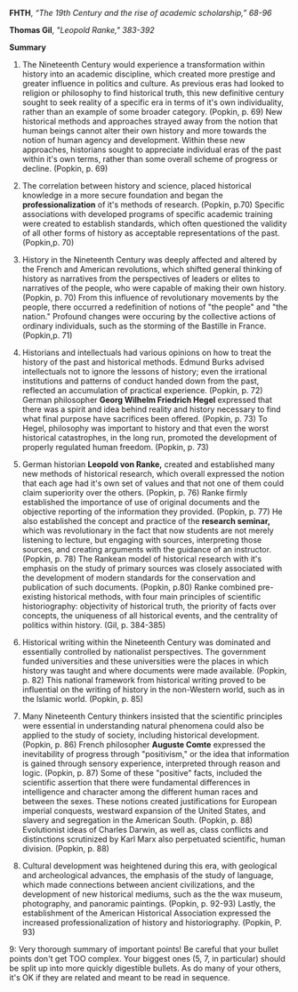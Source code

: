 **FHTH**, *“The 19th Century and the rise of academic scholarship,” 68-96*

**Thomas Gil**, *"Leopold Ranke," 383-392*

**Summary**

1. The Nineteenth Century would experience a transformation within history into an academic discipline, which created more prestige and greater influence in politics and culture. As previous eras had looked to religion or philosophy to find historical truth, this new definitive century sought to seek reality of a specific era in terms of it's own individuality, rather than an example of some broader category. (Popkin, p. 69) New historical methods and approaches strayed away from the notion that human beings cannot alter their own history and more towards the notion of human agency and development. Within these new approaches, historians sought to appreciate individual eras of the past within it's own terms, rather than some overall scheme of progress or decline. (Popkin, p. 69)

2. The correlation between history and science, placed historical knowledge in a more secure foundation and began the **professionalization** of it's methods of research. (Popkin, p.70) Specific associations with developed programs of specific academic training were created to establish standards, which often questioned the validity of all other forms of history as acceptable representations of the past. (Popkin,p. 70) 

3. History in the Nineteenth Century was deeply affected and altered by the French and American revolutions, which shifted general thinking of history as narratives from the perspectives of leaders or elites to narratives of the people, who were capable of making their own history. (Popkin, p. 70) From this influence of revolutionary movements by the people, there occurred a redefinition of notions of "the people" and "the nation." Profound changes were occuring by the collective actions of ordinary individuals, such as the storming of the Bastille in France. (Popkin,p. 71)

4. Historians and intellectuals had various opinions on how to treat the history of the past and historical methods. Edmund Burks advised intellectuals not to ignore the lessons of history; even the irrational institutions and patterns of conduct handed down from the past, reflected an accumulation of practical experience. (Popkin, p. 72) German philosopher **Georg Wilhelm Friedrich Hegel** expressed that there was a spirit and idea behind reality and history necessary to find what final purpose have sacrifices been offered. (Popkin, p. 73) To Hegel, philosophy was important to history and that even the worst historical catastrophes, in the long run, promoted the development of properly regulated human freedom. (Popkin, p. 73)

5. German historian **Leopold von Ranke,** created and established many new methods of historical research, which overall expressed the notion that each age had it's own set of values and that not one of them could claim superiority over the others. (Popkin, p. 76) Ranke firmly established the importance of use of original documents and the objective reporting of the information they provided. (Popkin, p. 77) He also established the concept and practice of the **research seminar,** which was revolutionary in the fact that now students are not merely listening to lecture, but engaging with sources, interpreting those sources, and creating arguments with the guidance of an instructor. (Popkin, p. 78) The Rankean model of historical research with it's emphasis on the study of primary sources was closely associated with the development of modern standards for the conservation and publication of such documents. (Popkin, p.80) Ranke combined pre-existing historical methods, with four main principles of scientific historiography: objectivity of historical truth, the priority of facts over concepts, the uniqueness of all historical events, and the centrality of politics within history. (Gil, p. 384-385)

6. Historical writing within the Nineteenth Century was dominated and essentially controlled by nationalist perspectives. The government funded universities and these universities were the places in which history was taught and where documents were made available. (Popkin, p. 82) This national framework from historical writing proved to be influential on the writing of history in the non-Western world, such as in the Islamic world. (Popkin, p. 85)

7. Many Nineteenth Century thinkers insisted that the scientific principles were essential in understanding natural phenomena could also be applied to the study of society, including historical development. (Popkin, p. 86) French philosopher **Auguste Comte** expressed the inevitability of progress through "positivism," or the idea that information is gained through sensory experience, interpreted through reason and logic. (Popkin, p. 87) Some of these "positive" facts, included the scientific assertion that there were fundamental differences in intelligence and character among the different human races and between the sexes. These notions created justifications for European imperial conquests, westward expansion of the United States, and slavery and segregation in the American South. (Popkin, p. 88) Evolutionist ideas of Charles Darwin, as well as, class conflicts and distinctions scrutinized by Karl Marx also perpetuated scientific, human division. (Popkin, p. 88)

8. Cultural development was heightened during this era, with geological and archeological advances, the emphasis of the study of language, which made connections between ancient civilizations, and the development of new historical mediums, such as the the wax museum, photography, and panoramic paintings. (Popkin, p. 92-93) Lastly, the establishment of the American Historical Association expressed the increased professionalization of history and historiography. (Popkin, P. 93)

9: Very thorough summary of important points! Be careful that your bullet points don't get TOO complex. Your biggest ones (5, 7, in particular) should be split up into more quickly digestible bullets. As do many of your others, it's OK if they are related and meant to be read in sequence.
